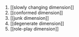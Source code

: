 1. [[slowly changing dimension]]
2. [[conformed dimension]]
3. [[junk dimension]]
4. [[degenerate dimension]]
5. [[role-play dimension]]